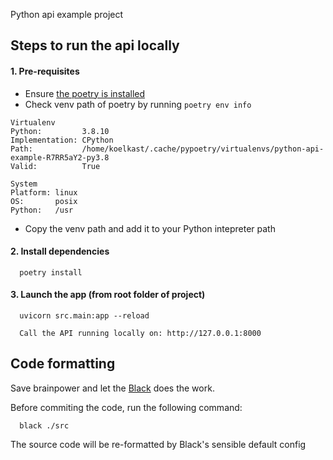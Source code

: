 Python api example project

## Steps to run the api locally
#### 1. Pre-requisites
- Ensure [the poetry is installed](https://python-poetry.org/docs/#installation)
- Check venv path of poetry by running `poetry env info` 
```
Virtualenv
Python:         3.8.10
Implementation: CPython
Path:           /home/koelkast/.cache/pypoetry/virtualenvs/python-api-example-R7RR5aY2-py3.8
Valid:          True

System
Platform: linux
OS:       posix
Python:   /usr
```
- Copy the venv path and add it to your Python intepreter path 

#### 2. Install dependencies
```
  poetry install
```
#### 3. Launch the app (from root folder of project)
```
  uvicorn src.main:app --reload
```
```
  Call the API running locally on: http://127.0.0.1:8000
```

## Code formatting
Save brainpower and let the [Black](https://black.readthedocs.io) does the work. 

Before commiting the code, run the following command:

```
  black ./src
```

The source code will be re-formatted by Black's sensible default config
